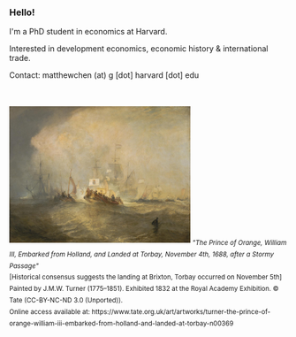 ### Hello!

I'm a PhD student in economics at Harvard.

Interested in development economics, economic history & international trade.

Contact: matthewchen (at) g [dot] harvard [dot] edu 
<br/><br/><br/>

<img src="https://raw.githubusercontent.com/matthewleechen/matthewleechen/main/william_of_orange_torbay_tate.jpg" width=65% height=65%>

<sub> 
  <em> "The Prince of Orange, William III, Embarked from Holland, and Landed at Torbay, November 4th, 1688, after a Stormy Passage" </em>
  <br>
  [Historical consensus suggests the landing at Brixton, Torbay occurred on November 5th]
  <br>
  Painted by J.M.W. Turner (1775–1851). Exhibited 1832 at the Royal Academy Exhibition. © Tate (CC-BY-NC-ND 3.0 (Unported)).
  <br>
  Online access available at: https://www.tate.org.uk/art/artworks/turner-the-prince-of-orange-william-iii-embarked-from-holland-and-landed-at-torbay-n00369
 <sub>
